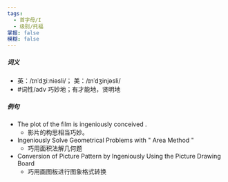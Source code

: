 ```yaml
---
tags:
  - 首字母/I
  - 级别/托福
掌握: false
模糊: false
---
```

##### 词义
- 英：/ɪnˈdʒiːniəsli/； 美：/ɪnˈdʒinjəsli/
- #词性/adv  巧妙地；有才能地，贤明地
##### 例句
- The plot of the film is ingeniously conceived .
	- 影片的构思相当巧妙。
- Ingeniously Solve Geometrical Problems with " Area Method "
	- 巧用面积法解几何题
- Conversion of Picture Pattern by Ingeniously Using the Picture Drawing Board
	- 巧用画图板进行图象格式转换
